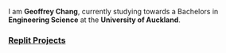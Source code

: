 
I am **Geoffrey Chang**, currently studying towards a Bachelors in **Engineering Science** at the **University of Auckland**.

### <a href="https://replit.com/@GeoffreyChang">Replit Projects</a>
